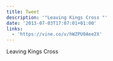 ```yaml
---
title: Tweet
description: '"Leaving Kings Cross "'
date: '2013-07-03T17:07:01+01:00'
links:
  - 'https://vine.co/v/hWZPU0Aee2X'
---
```

Leaving Kings Cross 
